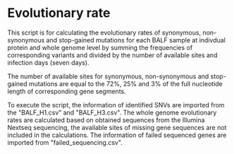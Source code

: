 # Evolutionary rate

This script is for calculating the evolutionary rates of synonymous, non-synonymous and stop-gained mutations for each BALF sample at indivdual protein and whole genome level by summing the frequencies of corresponding variants and divided by the number of available sites and infection days (seven days).

The number of available sites for synonymous, non-synonymous and stop-gained mutations are equal to the 72%, 25% and 3% of the full nucleotide length of corresponding gene segments.

To execute the script, the information of identified SNVs are imported from the "BALF_H1.csv" and "BALF_H3.csv". The whole genome evolutionary rates are calculated based on obtained sequences from the Illumina Nextseq sequencing, the available sites of missing gene sequences are not included in the calculations. The information of failed sequenced genes are imported from "failed_sequencing.csv". 
